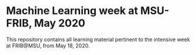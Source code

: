 # Machine Learning week at MSU-FRIB, May 2020
This repository contains all learning material pertinent to the intensive week at FRIB@MSU, from May 18, 2020.
